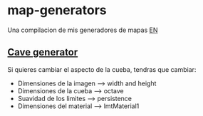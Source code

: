 # map-generators
Una compilacion de mis generadores de mapas
[EN](README_EN.md)

[Cave generator](java/cave-generator)
--------------
Si quieres cambiar el aspecto de la cueba, tendras que cambiar: 

- Dimensiones de la imagen --> width and height
- Dimensiones de la cueba --> octave
- Suavidad de los limites --> persistence 
- Dimensiones del material --> lmtMaterial1
